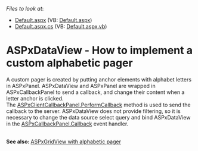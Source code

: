 <!-- default file list -->
*Files to look at*:

* [Default.aspx](./CS/Default.aspx) (VB: [Default.aspx](./VB/Default.aspx))
* [Default.aspx.cs](./CS/Default.aspx.cs) (VB: [Default.aspx.vb](./VB/Default.aspx.vb))
<!-- default file list end -->
# ASPxDataView - How to implement a custom alphabetic pager 


<p>A custom pager is created by putting anchor elements with alphabet letters in ASPxPanel. ASPxDataView and ASPxPanel are wrapped in ASPxCallbackPanel to send a callback, and change their content when a letter anchor is clicked. The <a href="https://documentation.devexpress.com/#AspNet/DevExpressWebScriptsASPxClientCallbackPanel_PerformCallbacktopic">ASPxClientCallbackPanel.PerformCallback</a> method is used to send the callback to the server. ASPxDataView does not provide filtering, so it is necessary to change the data source select query and bind ASPxDataView in the <a href="https://documentation.devexpress.com/#AspNet/DevExpressWebASPxCallbackPanel_Callbacktopic">ASPxCallbackPanel.Callback</a> event handler.</p>
<br /><strong>See also: </strong><a href="https://www.devexpress.com/Support/Center/p/E1820">ASPxGridView with alphabetic pager</a>

<br/>


